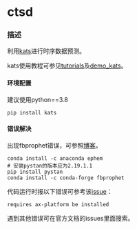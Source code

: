 # ctsd

### 描述

利用[kats](https://github.com/facebookresearch/Kats)进行时序数据预测。

kats使用教程可参见[tutorials](https://github.com/PrivateHUTBChen/ctsd/tree/main/tutorials)及[demo_kats](https://github.com/PrivateHUTBChen/ctsd/tree/main/demo_kats)。

#### 环境配置

建议使用python==3.8

```
pip install kats
```

#### 错误解决

出现fbprophet错误，可参照[博客](https://blog.csdn.net/baidu_35108799/article/details/121383359)。

```
conda install -c anaconda ephem
# 安装pystan的版本应为2.19.1.1
pip install pystan
conda install -c conda-forge fbprophet
```

代码运行时报以下错误可参考该[issue](https://github.com/facebook/Ax/issues/1126)：

```
requires ax-platform be installed
```



遇到其他错误可在官方文档的issues里面搜索。

